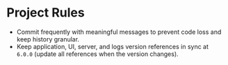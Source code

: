 # Project Rules

- Commit frequently with meaningful messages to prevent code loss and keep history granular.
- Keep application, UI, server, and logs version references in sync at `6.0.0` (update all references when the version changes).

